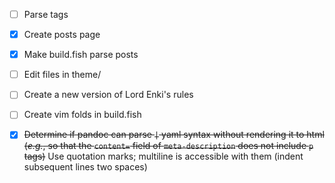 - [ ] Parse tags
- [x] Create posts page
- [x] Make build.fish parse posts
- [ ] Edit files in theme/
- [ ] Create a new version of Lord Enki's rules
- [ ] Create vim folds in build.fish
- [x] ~~Determine if pandoc can parse `|` yaml syntax without
      rendering it to html (*e.g.*, so that the `content=` field
      of `meta-description` does not include `p` tags)~~ Use
      quotation marks; multiline is accessible with them (indent
      subsequent lines two spaces)

